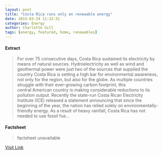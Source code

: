 ```yaml
---
layout: post
title: "Costa Rica runs only on renewable energy"
date: 2015-03-24 11:22:51
categories: Energy
author: Charlotte Gill
tags: [energy, featured, home, renewables]
---
```



#### Extract
>For over 75 consecutive days, Costa Rica sustained its electricity by means of natural sources. Hydroelectricity as well as wind and geothermal power were just two of the sources that supplied the country Costa Rica is setting a high bar for environmental awareness, not only for the region, but also for the globe. As multiple countries struggle with their ever-growing carbon footprint, this central American country is making considerable reductions to its pollution output. Recently the state-run Costa Rican Electricity Institute (ICE) released a statement announcing that since the beginning of the year, the nation has relied solely on environmentally-friendly energy. As a result of heavy rainfall, Costa Rica has not needed to use fossil fue...

#### Factsheet
>factsheet unavailable

[Visit Link](http://www.theneweconomy.com/home/costa-rica-runs-only-on-renewable-energy)


